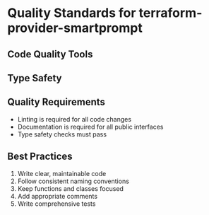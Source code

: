 # Quality Standards for terraform-provider-smartprompt

## Code Quality Tools




## Type Safety

## Quality Requirements
- Linting is required for all code changes
- Documentation is required for all public interfaces
- Type safety checks must pass

## Best Practices
1. Write clear, maintainable code
2. Follow consistent naming conventions
3. Keep functions and classes focused
4. Add appropriate comments
5. Write comprehensive tests